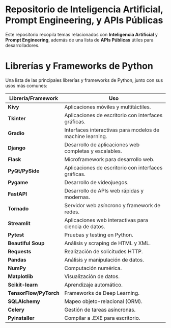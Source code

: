# Repositorio de Inteligencia Artificial, Prompt Engineering, y APIs Públicas

Este repositorio recopila temas relacionados con **Inteligencia Artificial** y **Prompt Engineering**, además de una lista de **APIs Públicas** útiles para desarrolladores.

# Librerías y Frameworks de Python

Una lista de las principales librerías y frameworks de Python, junto con sus usos más comunes:

| **Librería/Framework**    | **Uso**                                                     |
| ------------------------- | ----------------------------------------------------------- |
| **Kivy**                  | Aplicaciones móviles y multitáctiles.                       |
| **Tkinter**               | Aplicaciones de escritorio con interfaces gráficas.         |
| **Gradio**                | Interfaces interactivas para modelos de machine learning.   |
| **Django**                | Desarrollo de aplicaciones web completas y escalables.      |
| **Flask**                 | Microframework para desarrollo web.                         |
| **PyQt/PySide**           | Aplicaciones de escritorio con interfaces gráficas.         |
| **Pygame**                | Desarrollo de videojuegos.                                  |
| **FastAPI**               | Desarrollo de APIs web rápidas y modernas.                  |
| **Tornado**               | Servidor web asíncrono y framework de redes.                |
| **Streamlit**             | Aplicaciones web interactivas para ciencia de datos.        |
| **Pytest**                | Pruebas y testing en Python.                                |
| **Beautiful Soup**        | Análisis y scraping de HTML y XML.                          |
| **Requests**              | Realización de solicitudes HTTP.                            |
| **Pandas**                | Análisis y manipulación de datos.                           |
| **NumPy**                 | Computación numérica.                                       |
| **Matplotlib**            | Visualización de datos.                                     |
| **Scikit-learn**          | Aprendizaje automático.                                     |
| **TensorFlow/PyTorch**    | Frameworks de Deep Learning.                                |
| **SQLAlchemy**            | Mapeo objeto-relacional (ORM).                              |
| **Celery**                | Gestión de tareas asíncronas.                               |
| **Pyinstaller**           | Compilar a .EXE para escritorio.                            |
